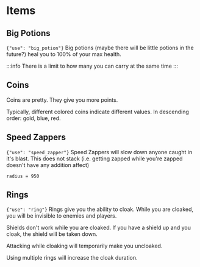 # Items

## Big Potions

`{"use": "big_potion"}`
Big potions (maybe there will be little potions in the future?) heal you to 100% of your max health.

:::info
There is a limit to how many you can carry at the same time
:::

## Coins

Coins are pretty. They give you more points.

Typically, different colored coins indicate different values. In descending order: gold, blue, red.

## Speed Zappers

`{"use": "speed_zapper"}`
Speed Zappers will slow down anyone caught in it's blast. This does not stack (i.e. getting zapped while you're zapped doesn't have any addition affect)

`radius = 950`

## Rings

`{"use": "ring"}`
Rings give you the ability to cloak. While you are cloaked, you will be invisible to enemies and players.

Shields don't work while you are cloaked. If you have a shield up and you cloak, the shield will be taken down.

Attacking while cloaking will temporarily make you uncloaked.

Using multiple rings will increase the cloak duration.
